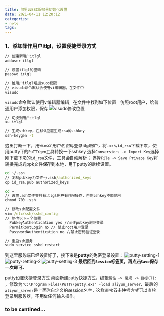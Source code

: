 ```yaml
---
title: 阿里云ESC服务器初始化设置
date: 2021-04-11 12:20:12 
categories: 
- note
tags: 
---
```

### 1、添加操作用户itlgl，设置便捷登录方式
```cmd
// 创建新用户itlgl
adduser itlgl

// 设置itlgl的密码
passwd itlgl

// 给用户itlgl增加sudo权限
// visudo命令默认会使用vi编辑器，在文件中
visudo
```

`visudo`命令默认使用vi编辑器编辑，在文件中找到如下位置，仿照root用户，给普通用户添加权限，保存
![visudo修改位置](https://user-images.githubusercontent.com/7078104/114302676-9e1bf300-9afc-11eb-80df-4f672cc33bba.PNG)

```cmd
// 切换到用户itlgl
su itlgl

// 生成sshkey，在默认位置生成rsa的sshkey
ssh-keygen -t
```

这里打断一下，用`WinSCP`用户名密码登录itlgl账户，将`.ssh/id_rsa`下载下来，使用putty下的`PuTTYgen`工具转换一下sshkey
选择`Conversions -> Import Key`选择刚下载下来的`id_rsa`文件，工具会自动解析；
选择`File -> Save Private Key`将转换完成的ppk文件保存到本地，用于putty的后续设置。

```cmd
cd ~/.ssh
// 复制pubkey为文件~/.ssh/authorized_keys
cp id_rsa.pub authorized_keys

cd ~
// 设置.ssh文件夹只有itlgl用户有权限操作，否则sshkey不能使用
chmod 700 .ssh

// 修改ssh配置文件
vim /etc/ssh/sshd_config
// 修改以下三个位置
  PubkeyAuthentication yes //允许pubkey验证登录
  PermitRootLogin no // 禁止root用户登录
  PasswordAuthentication no //禁止密码验证登录

// 重启ssh服务
sudo service sshd restart
```

到这里服务端已经设置好了，接下来是**putty**的免密登录设置：
![putty-setting-1](https://user-images.githubusercontent.com/7078104/114303733-323c8900-9b02-11eb-9f4c-ffa487e8884d.PNG)
![putty-setting-2](https://user-images.githubusercontent.com/7078104/114303737-35d01000-9b02-11eb-92bb-d4ce6159e952.PNG)
![putty-setting-3](https://user-images.githubusercontent.com/7078104/114303742-38cb0080-9b02-11eb-92ae-b01904ed2296.PNG)
**最后回到`Session`标签页，再点击`Save`保存一次即可。**

putty设置快捷登录方式
桌面新建putty快捷方式，编辑`属性 -> 常规 -> 目标(T):` ，修改为`"C:\Program Files\PuTTY\putty.exe" -load aliyun_server`，最后的`aliyun_server`是上面你自定义的session名字，这样直接双击快捷方式可以直接登录到服务器，不用做任何输入操作。

### to be contined...
